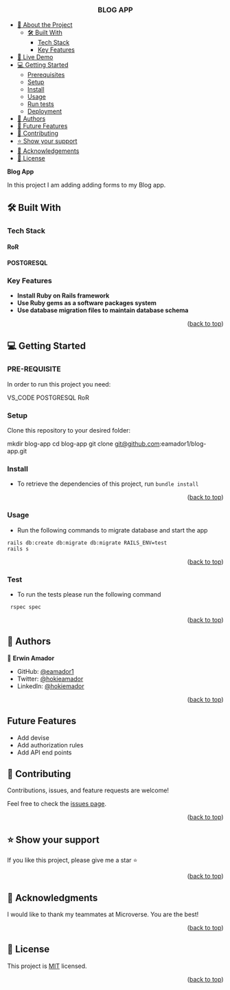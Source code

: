 <a name="readme-top"></a>

<div align="center">
  
  <br/>

  <h3><b>BLOG APP</b></h3>

</div>

- [📖 About the Project](#about-project)
  - [🛠 Built With](#built-with)
    - [Tech Stack](#tech-stack)
    - [Key Features](#key-features)
- [🚀 Live Demo](#live-demo)
- [💻 Getting Started](#getting-started)
  - [Prerequisites](#prerequisites)
  - [Setup](#setup)
  - [Install](#install)
  - [Usage](#usage)
  - [Run tests](#run-tests)
  - [Deployment](#deployment)
- [👥 Authors](#authors)
- [🔭 Future Features](#future-features)
- [🤝 Contributing](#contributing)
- [⭐️ Show your support](#support)
- [🙏 Acknowledgements](#acknowledgements)
- [📝 License](#license)


**Blog App** 

In this project I am adding adding forms to my Blog app.

## 🛠 Built With <a name="built-with"></a>

### Tech Stack <a name="tech-stack"></a>

#### RoR
#### POSTGRESQL

### Key Features <a name="key-features"></a>

- **Install Ruby on Rails framework**
- **Use Ruby gems as a software packages system**
- **Use database migration files to maintain database schema**


<p align="right">(<a href="#readme-top">back to top</a>)</p>


## 💻 Getting Started <a name="getting-started"></a>

### PRE-REQUISITE

In order to run this project you need:

 VS_CODE 
 POSTGRESQL
 RoR

### Setup

Clone this repository to your desired folder:

  mkdir blog-app
  cd blog-app
  git clone git@github.com:eamador1/blog-app.git

  ### Install <a name="install">

- To retrieve the dependencies of this project, run `bundle install`

<p align="right">(<a href="#readme-top">back to top</a>)</p>

  ### Usage <a name="usage">

- Run the following commands to migrate database and start the app
```
rails db:create db:migrate db:migrate RAILS_ENV=test
rails s
```
<p align="right">(<a href="#readme-top">back to top</a>)</p>

### Test <a name="test">

- To run the tests please run the following command
```
 rspec spec
```
<p align="right">(<a href="#readme-top">back to top</a>)</p>

## 👥 Authors <a name="authors"></a>

👤 **Erwin Amador**

- GitHub: [@eamador1](https://github.com/eamador1)
- Twitter: [@hokieamador](https://twitter.com/hokieamador)
- LinkedIn: [@hokiemador](https://www.linkedin.com/in/hokieamador/)

<p align="right">(<a href="#readme-top">back to top</a>)</p>

## Future Features <a name="authors"></a>
- Add devise
- Add authorization rules
- Add API end points

## 🤝 Contributing <a name="contributing"></a>

Contributions, issues, and feature requests are welcome!

Feel free to check the [issues page](https://github.com/eamador1/blog-app/issues).

<p align="right">(<a href="#readme-top">back to top</a>)</p>


## ⭐️ Show your support <a name="support"></a>

If you like this project, please give me a star ⭐️

<p align="right">(<a href="#readme-top">back to top</a>)</p>


## 🙏 Acknowledgments <a name="acknowledgements"></a>

I would like to thank my teammates at Microverse. You are the best!

<p align="right">(<a href="#readme-top">back to top</a>)</p>


## 📝 License <a name="license"></a>

This project is [MIT](./LICENSE) licensed.

<p align="right">(<a href="#readme-top">back to top</a>)</p>
